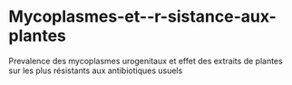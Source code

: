 # Mycoplasmes-et--r-sistance-aux-plantes
Prevalence des mycoplasmes urogenitaux et effet des extraits de plantes sur les plus résistants aux antibiotiques usuels
